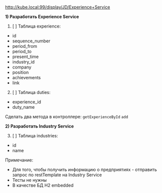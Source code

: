http://kube.local:99/display/JD/Experience+Service

**1) Разработать Experience Service**

1. [ ] Таблица experience:

* id
* sequence_number
* period_from
* period_to
* present_time
* industry_id
* company
* position
* achievements
* link

2. [ ] Таблица duties:

* experience_id
* duty_name

Сделать два метода в контроллере:
`getExperienceById`
`add`

**2) Разработать Industry Service**

3. [ ] Таблица industries:

* id
* name

Примечание:

* Для того, чтобы получить информацию о предприятиях - отправить запрос по restTemplate на Industry Service
* Тесты не нужны
* В качестве БД H2 embedded